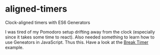 # aligned-timers
Clock-aligned timers with ES6 Generators

I was tired of my Pomodoro setup drifting away from the clock (especially since it takes some time to react). Also needed something to learn how to use Geneators in JavaScript. Thus this. Have a look at the [Break Timer](http://randname.github.io/aligned-timers/) example.
